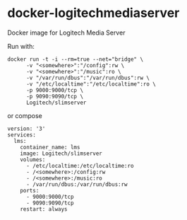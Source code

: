 # docker-logitechmediaserver

Docker image for Logitech Media Server

Run with:

```
docker run -t -i --rm=true --net="bridge" \
      -v "<somewhere>":"/config":rw \
      -v "<somewhere>":"/music":ro \
      -v "/var/run/dbus":"/var/run/dbus":rw \
      -v "/etc/localtime":"/etc/localtime":ro \
      -p 9000:9000/tcp \
      -p 9090:9090/tcp \
      Logitech/slimserver
```

or compose
```
version: '3'
services:
  lms:
    container_name: lms
    image: Logitech/slimserver
    volumes:
      - /etc/localtime:/etc/localtime:ro
      - /<somewhere>:/config:rw
      - /<somewhere>:/music:ro
      - /var/run/dbus:/var/run/dbus:rw
    ports:
      - 9000:9000/tcp
      - 9090:9090/tcp
    restart: always
```

